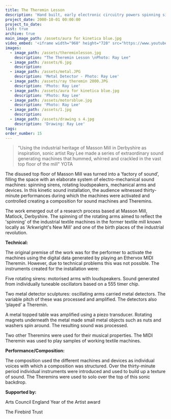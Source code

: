 ```yaml
---
title: The Theremin Lesson
description: 'Hand built, early electronic circuitry powers spinning sirens, rotating loudspeakers, mechanical arms and machines.'
project_date: 2000-10-01 00:00:00
project_to_date:
list: true
archive: true
main_image_path: /assets/aura for kinetica blue.jpg
video_embed: '<iframe width="960" height="720" src="https://www.youtube-nocookie.com/embed/AGaNFEwHL2Y?rel=0" frameborder="0" allowfullscreen></iframe>'
images:
  - image_path: /assets/thereminlesson.jpg
    description: "The Theremin Lesson \nPhoto: Ray Lee"
  - image_path: /assets/6.jpg
    description:
  - image_path: /assets/metal.JPG
    description: 'Metal Detector - Photo: Ray Lee'
  - image_path: /assets/ray theremin 2000.JPG
    description: 'Photo: Ray Lee'
  - image_path: /assets/aura for kinetica blue.jpg
    description: 'Photo: Ray Lee'
  - image_path: /assets/motorsblue.jpg
    description: 'Photo: Ray Lee'
  - image_path: /assets/1.jpg
    description:
  - image_path: /assets/drawing s 4.jpg
    description: 'Drawing: Ray Lee'
tags:
order_number: 15
---
```



> "Using the industrial heritage of Masson Mill in Derbyshire as inspiration, sonic artist Ray Lee made a series of extraordinary sound generating machines that hummed, whirred and crackled in the vast top floor of the mill" YOTA

The disused top floor of Masson Mill was turned into a ‘factory of sound’, filling the space with an elaborate system of electro-mechanical sound machines: spinning sirens, rotating loudspeakers, mechanical arms and devices. In this kinetic sound installation, the audience witnessed thirty-minute performances during which the machines were activated and controlled creating a composition for sound machines and Theremins.

The work emerged out of a research process based at Masson Mill, Matlock, Derbyshire. The spinning of the rotating arms aimed to reflect the 'spinning' of the industrial textile machines in the former textile mill known locally as 'Arkwright's New Mill' and one of the birth places of the industrial revolution.

**Technical:**

The original premise of the work was for the performer to activate the machines using the digital data generated by playing an Ethervox MIDI Theremin. However, due to technical problems this was not possible. The instruments created for the installation were:

Five rotating sirens: motorised arms with loudspeakers. Sound generated from individually tuneable oscillators based on a 555 timer chip.

Two metal detector sculptures: oscillating arms carried metal detectors. The variable pitch of these was processed and amplified. The detectors also ‘played’ a Theremin.

A metal topped table was amplified using a piezo transducer. Rotating magnets underneath the metal made small metal objects such as nuts and washers spin around. The resulting sound was processed.

Two other Theremins were used for their musical properties. The MIDI Theremin was used to play samples of working textile machines.

**Performance/Composition:**

The composition used the different machines and devices as individual voices with which a composition was structured. Over the thirty-minute period individual instruments were introduced and used to build up a texture of sound. The Theremins were used to solo over the top of this sonic backdrop.

**Supported by:**

Arts Council England Year of the Artist award

The Firebird Trust